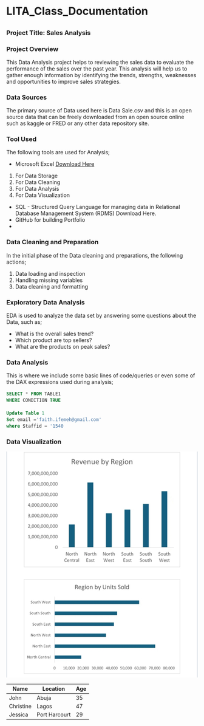 # LITA_Class_Documentation
## 
### Project Title: Sales Analysis

### Project Overview 
This Data Analysis project helps to reviewing the sales data to evaluate the performance of the sales over the past year. This analysis will help us to gather enough information by identifying the trends, strengths, weaknesses and opportunities to improve sales strategies.

### Data Sources 
The primary source of Data used here is Data Sale.csv and this is an open source data that can be freely downloaded from an open source online such as kaggle or FRED or any other data repository site.

### Tool Used
The following tools are used for Analysis;

- Microsoft Excel  [Download Here](https://www.microsoft.com)
1. For Data Storage
2. For Data Cleaning
3. For Data Analysis
4. For Data Visualization
- SQL - Structured Query Language for managing data in Relational Database Management System (RDMS) Download Here.
- GitHub for building Portfolio
- 
### Data Cleaning and Preparation
In the initial phase of the Data cleaning and preparations, the following actions;

1. Data loading and inspection
2. Handling missing variables
3. Data cleaning and formatting
   
### Exploratory Data Analysis 

EDA is used to analyze the data set by answering some questions about the Data, such as;

- What is the overall sales trend?
- Which product are top sellers?
- What are the products on peak sales?
  
### Data Analysis 

This is where we include some basic lines of code/queries or even some of the DAX expressions used during analysis;

```SQL
SELECT * FROM TABLE1
WHERE CONDITION TRUE

Update Table 1
Set email ='faith.ifemeh@gmail.com' 
where Staffid = '1540
```

### Data Visualization

 ![alt text,](https://github.com/faithigweh/LITA_Class_Documentation/blob/main/Screenshot_20241006-104904.jpg?raw=true)

|Name|Location|Age|
|----|--------|---|
|John|Abuja|35|
|Christine|Lagos|47|
|Jessica|Port Harcourt|29|
